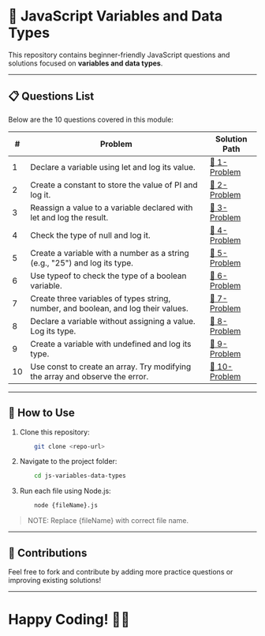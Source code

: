 # 📌 JavaScript Variables and Data Types

This repository contains beginner-friendly JavaScript questions and solutions focused on **variables and data types**.

---

## 📋 Questions List

Below are the 10 questions covered in this module:

| #  | Problem | Solution Path |
|----|---------|--------------|
| 1 | Declare a variable using let and log its value. | [🔗 1-Problem](./1-Problem.js) |
| 2 | Create a constant to store the value of PI and log it. | [🔗 2-Problem](./2-Problem.js) |
| 3 | Reassign a value to a variable declared with let and log the result. | [🔗 3-Problem](./3-Problem.js) |
| 4 | Check the type of null and log it. | [🔗 4-Problem](./4-Problem.js) |
| 5 | Create a variable with a number as a string (e.g., "25") and log its type. | [🔗 5-Problem](./5-Problem.js) |
| 6 | Use typeof to check the type of a boolean variable. | [🔗 6-Problem](./6-Problem.js) |
| 7 | Create three variables of types string, number, and boolean, and log their values. | [🔗 7-Problem](./7-Problem.js) |
| 8 | Declare a variable without assigning a value. Log its type. | [🔗 8-Problem](./8-Problem.js) |
| 9 | Create a variable with undefined and log its type. | [🔗 9-Problem](./9-Problem.js) |
| 10 | Use const to create an array. Try modifying the array and observe the error. | [🔗 10-Problem](./10-Problem.js) |

---

## 🚀 How to Use

1. Clone this repository:  

    ```sh
        git clone <repo-url>
    ```

2. Navigate to the project folder:

    ```bash
        cd js-variables-data-types
    ```

3. Run each file using Node.js:

    ```bash
        node {fileName}.js
    ```

> NOTE: Replace {fileName} with correct file name.

---

## 📢 Contributions

Feel free to fork and contribute by adding more practice questions or improving existing solutions!

---

# Happy Coding! 🎯🔥
